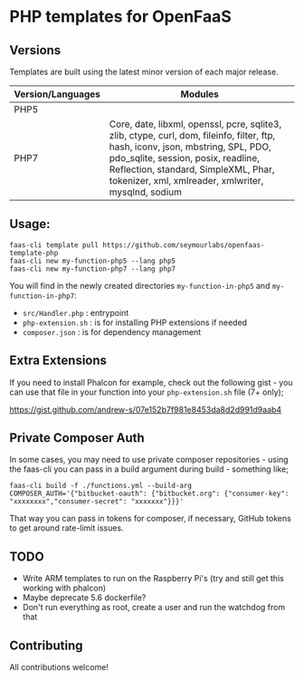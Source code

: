 # PHP templates for OpenFaaS

## Versions

Templates are built using the latest minor version of each major release.

| Version/Languages | Modules |
| ------------- | ------ |
| PHP5      |  |
| PHP7      | Core, date, libxml, openssl, pcre, sqlite3, zlib, ctype, curl, dom, fileinfo, filter, ftp, hash, iconv, json, mbstring, SPL, PDO, pdo_sqlite, session, posix, readline, Reflection, standard, SimpleXML, Phar, tokenizer, xml, xmlreader, xmlwriter, mysqlnd, sodium |

## Usage:

```shell
faas-cli template pull https://github.com/seymourlabs/openfaas-template-php
faas-cli new my-function-php5 --lang php5
faas-cli new my-function-php7 --lang php7
```

You will find in the newly created directories `my-function-in-php5` and `my-function-in-php7`:
- `src/Handler.php` : entrypoint
- `php-extension.sh` : is for installing PHP extensions if needed
- `composer.json` : is for dependency management

## Extra Extensions

If you need to install Phalcon for example, check out the following gist - you can use
that file in your function into your `php-extension.sh` file (7+ only);

https://gist.github.com/andrew-s/07e152b7f981e8453da8d2d991d9aab4

## Private Composer Auth

In some cases, you may need to use private composer repositories - using the faas-cli you can pass in 
a build argument during build - something like;

```
faas-cli build -f ./functions.yml --build-arg COMPOSER_AUTH='{"bitbucket-oauth": {"bitbucket.org": {"consumer-key": "xxxxxxxx","consumer-secret": "xxxxxxx"}}}' 
```

That way you can pass in tokens for composer, if necessary, GitHub tokens to get around rate-limit issues.

## TODO

- Write ARM templates to run on the Raspberry Pi's (try and still get this working with phalcon)
- Maybe deprecate 5.6 dockerfile?
- Don't run everything as root, create a user and run the watchdog from that

## Contributing

All contributions welcome!